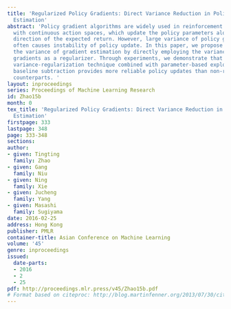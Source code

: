 ```yaml
---
title: 'Regularized Policy Gradients: Direct Variance Reduction in Policy Gradient
  Estimation'
abstract: 'Policy gradient algorithms are widely used in reinforcement learning problems
  with continuous action spaces, which update the policy parameters along the steepest
  direction of the expected return. However, large variance of policy gradient estimation
  often causes instability of policy update. In this paper, we propose to suppress
  the variance of gradient estimation by directly employing the variance of policy
  gradients as a regularizer. Through experiments, we demonstrate that the proposed
  variance-regularization technique combined with parameter-based exploration and
  baseline subtraction provides more reliable policy updates than non-regularized
  counterparts. '
layout: inproceedings
series: Proceedings of Machine Learning Research
id: Zhao15b
month: 0
tex_title: 'Regularized Policy Gradients: Direct Variance Reduction in Policy Gradient
  Estimation'
firstpage: 333
lastpage: 348
page: 333-348
sections: 
author:
- given: Tingting
  family: Zhao
- given: Gang
  family: Niu
- given: Ning
  family: Xie
- given: Jucheng
  family: Yang
- given: Masashi
  family: Sugiyama
date: 2016-02-25
address: Hong Kong
publisher: PMLR
container-title: Asian Conference on Machine Learning
volume: '45'
genre: inproceedings
issued:
  date-parts:
  - 2016
  - 2
  - 25
pdf: http://proceedings.mlr.press/v45/Zhao15b.pdf
# Format based on citeproc: http://blog.martinfenner.org/2013/07/30/citeproc-yaml-for-bibliographies/
---
```


